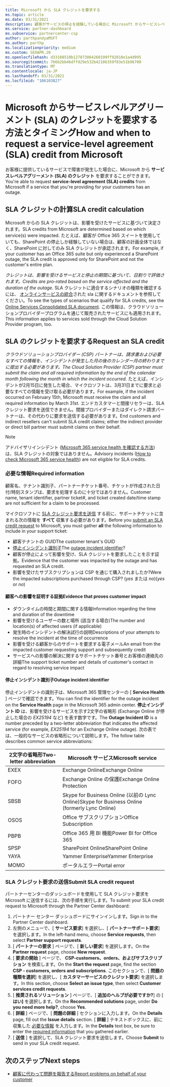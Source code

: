 ```yaml
---
title: Microsoft から SLA クレジットを要求する
ms.topic: article
ms.date: 03/31/2021
description: 顧客がサービスの停止を経験している場合に Microsoft からサービスレベルアグリーメント (SLA) のクレジットを要求するための特典、制限、および手順について説明します。
ms.service: partner-dashboard
ms.subservice: partnercenter-csp
author: parthpandyaMSFT
ms.author: parthp
ms.localizationpriority: medium
ms.custom: SEOAPR.20
ms.openlocfilehash: d33188510b127873864260199ff92018e1a4d995
ms.sourcegitcommit: 766b2bb46dffd29e532b42106359f83e51b96700
ms.translationtype: MT
ms.contentlocale: ja-JP
ms.lasthandoff: 03/31/2021
ms.locfileid: "106103827"
---
```

# <a name="how-and-when-to-request-a-service-level-agreement-sla-credit-from-microsoft"></a><span data-ttu-id="886fd-103">Microsoft からサービスレベルアグリーメント (SLA) のクレジットを要求する方法とタイミング</span><span class="sxs-lookup"><span data-stu-id="886fd-103">How and when to request a service-level agreement (SLA) credit from Microsoft</span></span>

<span data-ttu-id="886fd-104">お客様に提供しているサービスで障害が発生した場合に、Microsoft から **サービスレベルアグリーメント (SLA) のクレジット** を要求することができます。</span><span class="sxs-lookup"><span data-stu-id="886fd-104">You're able to request **service-level agreement (SLA) credits** from Microsoft if a service that you're providing for your customers has an outage.</span></span>

## <a name="sla-credit-calculation"></a><span data-ttu-id="886fd-105">SLA クレジットの計算</span><span class="sxs-lookup"><span data-stu-id="886fd-105">SLA credit calculation</span></span>

<span data-ttu-id="886fd-106">Microsoft からの SLA クレジットは、影響を受けたサービスに基づいて決定されます。</span><span class="sxs-lookup"><span data-stu-id="886fd-106">SLA credits from Microsoft are determined based on which service(s) were impacted.</span></span> <span data-ttu-id="886fd-107">たとえば、顧客が Office 365 スイートを使用していても、SharePoint の停止しか経験していない場合は、顧客の計画全体ではなく、SharePoint に対してのみ SLA クレジットが承認されます。</span><span class="sxs-lookup"><span data-stu-id="886fd-107">For example, if your customer has an Office 365 suite but only experienced a SharePoint outage, the SLA credit is approved only for SharePoint and not the customer's entire plan.</span></span>

<span data-ttu-id="886fd-108">*クレジットは、影響を受けるサービスと停止の期間に基づいて、日割りで評価されます。*</span><span class="sxs-lookup"><span data-stu-id="886fd-108">*Credits are pro-rated based on the service affected and the duration of the outage.*</span></span> <span data-ttu-id="886fd-109">SLA クレジットに適合するシナリオの種類を確認するには、 [オンラインサービスの統合](http://www.microsoftvolumelicensing.com/DocumentSearch.aspx?Mode=3&DocumentTypeId=37)された sla に関するドキュメントを参照してください。</span><span class="sxs-lookup"><span data-stu-id="886fd-109">To see the types of scenarios that qualify for SLA credits, see the [Online Services Consolidated SLA document](http://www.microsoftvolumelicensing.com/DocumentSearch.aspx?Mode=3&DocumentTypeId=37).</span></span> <span data-ttu-id="886fd-110">この情報は、クラウドソリューションプロバイダープログラムを通じて販売されたサービスにも適用されます。</span><span class="sxs-lookup"><span data-stu-id="886fd-110">This information applies to services sold through the Cloud Solution Provider program, too.</span></span>


## <a name="request-an-sla-credit"></a><span data-ttu-id="886fd-111">SLA のクレジットを要求する</span><span class="sxs-lookup"><span data-stu-id="886fd-111">Request an SLA credit</span></span>

<span data-ttu-id="886fd-112">*クラウドソリューションプロバイダー (CSP) パートナーは、請求書および必要なすべての情報を、インシデントが発生した月の後のカレンダー月の終わりまでに提出する必要があります。*</span><span class="sxs-lookup"><span data-stu-id="886fd-112">*The Cloud Solution Provider (CSP) partner must submit the claim and all required information by the end of the calendar month following the month in which the incident occurred.*</span></span> <span data-ttu-id="886fd-113">たとえば、インシデントが2月15日に発生した場合、マイクロソフトは、3月31日までに要求と必要なすべての情報を受け取る必要があります。</span><span class="sxs-lookup"><span data-stu-id="886fd-113">For example, if the incident occurred on February 15th, Microsoft must receive the claim and all required information by March 31st.</span></span> <span data-ttu-id="886fd-114">エンドカスタマーと間接リセラーは、SLA クレジット要求を送信できません。間接プロバイダーまたはダイレクト請求パートナーは、その代わりに要求を送信する必要があります。</span><span class="sxs-lookup"><span data-stu-id="886fd-114">End customers and indirect resellers can't submit SLA credit claims; either the indirect provider or direct bill partner must submit claims on their behalf.</span></span>

>[!NOTE]
><span data-ttu-id="886fd-115">アドバイザリインシデント ([Microsoft 365 service health を確認する方法](https://docs.microsoft.com/microsoft-365/enterprise/view-service-health?&preserve-view=trueo365-worldwide#incidents-and-advisories)) は、SLA クレジットの対象ではありません。</span><span class="sxs-lookup"><span data-stu-id="886fd-115">Advisory incidents ([How to check Microsoft 365 service health](https://docs.microsoft.com/microsoft-365/enterprise/view-service-health?&preserve-view=trueo365-worldwide#incidents-and-advisories)) are not eligible for SLA credits.</span></span>

### <a name="required-information"></a><span data-ttu-id="886fd-116">必要な情報</span><span class="sxs-lookup"><span data-stu-id="886fd-116">Required information</span></span>

<span data-ttu-id="886fd-117">顧客名、テナント識別子、パートナーチケット番号、チケットが作成された日付/時刻スタンプは、要求を処理するのに十分ではありません。</span><span class="sxs-lookup"><span data-stu-id="886fd-117">Customer name, tenant identifier, partner ticket#, and ticket created date/time stamp are not sufficient for a claim to be processed.</span></span>

<span data-ttu-id="886fd-118">マイクロソフトに [SLA クレジット要求を送信](#submit-sla-credit-request) する前に、サポートチケットに含まれる次の情報を **すべて** 収集する必要があります。</span><span class="sxs-lookup"><span data-stu-id="886fd-118">Before you [submit an SLA credit request](#submit-sla-credit-request) to Microsoft, you must gather **all** the following information to include in your support ticket:</span></span>

- <span data-ttu-id="886fd-119">顧客テナントの GUID</span><span class="sxs-lookup"><span data-stu-id="886fd-119">The customer tenant's GUID</span></span>
- <span data-ttu-id="886fd-120">[停止インシデント識別子](#outage-incident-identifier)</span><span class="sxs-lookup"><span data-stu-id="886fd-120">The [outage incident identifier](#outage-incident-identifier)?</span></span>
- <span data-ttu-id="886fd-121">顧客が停止によって影響を受け、SLA クレジットを要求したことを示す証拠。</span><span class="sxs-lookup"><span data-stu-id="886fd-121">Evidence that the customer was impacted by the outage and has requested an SLA credit.</span></span>
- <span data-ttu-id="886fd-122">影響を受けたサブスクリプションは CSP を通じて購入されましたか?</span><span class="sxs-lookup"><span data-stu-id="886fd-122">Were the impacted subscriptions purchased through CSP?</span></span> <span data-ttu-id="886fd-123">(*yes* または *no*)</span><span class="sxs-lookup"><span data-stu-id="886fd-123">(*yes* or *no*)</span></span>

#### <a name="evidence-that-proves-customer-impact"></a><span data-ttu-id="886fd-124">顧客への影響を証明する証拠</span><span class="sxs-lookup"><span data-stu-id="886fd-124">Evidence that proves customer impact</span></span>

- <span data-ttu-id="886fd-125">ダウンタイムの時間と期間に関する情報</span><span class="sxs-lookup"><span data-stu-id="886fd-125">Information regarding the time and duration of the downtime</span></span>
- <span data-ttu-id="886fd-126">影響を受けるユーザーの数と場所 (該当する場合)</span><span class="sxs-lookup"><span data-stu-id="886fd-126">The number and location(s) of affected users (if applicable)</span></span>
- <span data-ttu-id="886fd-127">発生時のインシデントの解決試行の説明</span><span class="sxs-lookup"><span data-stu-id="886fd-127">Descriptions of your attempts to resolve the incident at the time of occurrence</span></span>
- <span data-ttu-id="886fd-128">影響を受ける顧客からのサポートを要求する電子メール</span><span class="sxs-lookup"><span data-stu-id="886fd-128">An email from the impacted customer requesting support and subsequently credit</span></span>
- <span data-ttu-id="886fd-129">サービスへの影響の解決に関するサポートチケット番号とお客様の連絡先の詳細</span><span class="sxs-lookup"><span data-stu-id="886fd-129">The support ticket number and details of customer's contact in regard to resolving service impact</span></span>


#### <a name="outage-incident-identifier"></a><span data-ttu-id="886fd-130">停止インシデント識別子</span><span class="sxs-lookup"><span data-stu-id="886fd-130">Outage incident identifier</span></span>

<span data-ttu-id="886fd-131">停止インシデントの識別子は、Microsoft 365 管理センターの [ **Service Health** ] ページで確認できます。</span><span class="sxs-lookup"><span data-stu-id="886fd-131">You can find the identifier for the outage incident on the **Service Health** page in the Microsoft 365 admin center.</span></span> <span data-ttu-id="886fd-132">**停止インシデント ID** は、影響を受けるサービスを示す2文字の省略形 (Exchange Online が停止した場合の *EX25194* など) を表す数字です。</span><span class="sxs-lookup"><span data-stu-id="886fd-132">The **Outage Incident ID** is a number preceded by a two-letter abbreviation that indicates the affected service (for example, *EX25194* for an Exchange Online outage).</span></span> <span data-ttu-id="886fd-133">次の表では、一般的なサービスの省略形について説明します。</span><span class="sxs-lookup"><span data-stu-id="886fd-133">The follow table describes common service abbreviations:</span></span>

| <span data-ttu-id="886fd-134">2文字の省略形</span><span class="sxs-lookup"><span data-stu-id="886fd-134">Two-letter abbreviation</span></span> | <span data-ttu-id="886fd-135">Microsoft サービス</span><span class="sxs-lookup"><span data-stu-id="886fd-135">Microsoft service</span></span> |
| ----------------------- | ----------------- |
| <span data-ttu-id="886fd-136">EX</span><span class="sxs-lookup"><span data-stu-id="886fd-136">EX</span></span> | <span data-ttu-id="886fd-137">Exchange Online</span><span class="sxs-lookup"><span data-stu-id="886fd-137">Exchange Online</span></span> |
| <span data-ttu-id="886fd-138">FO</span><span class="sxs-lookup"><span data-stu-id="886fd-138">FO</span></span> | <span data-ttu-id="886fd-139">Exchange Online の保護</span><span class="sxs-lookup"><span data-stu-id="886fd-139">Exchange Online Protection</span></span> |
| <span data-ttu-id="886fd-140">SB</span><span class="sxs-lookup"><span data-stu-id="886fd-140">SB</span></span> | <span data-ttu-id="886fd-141">Skype for Business Online (以前の Lync Online)</span><span class="sxs-lookup"><span data-stu-id="886fd-141">Skype for Business Online (formerly Lync Online)</span></span> |
| <span data-ttu-id="886fd-142">OS</span><span class="sxs-lookup"><span data-stu-id="886fd-142">OS</span></span> | <span data-ttu-id="886fd-143">Office サブスクリプション</span><span class="sxs-lookup"><span data-stu-id="886fd-143">Office Subscription</span></span> |
| <span data-ttu-id="886fd-144"> PB</span><span class="sxs-lookup"><span data-stu-id="886fd-144">PB</span></span> | <span data-ttu-id="886fd-145">Office 365 用 BI 機能</span><span class="sxs-lookup"><span data-stu-id="886fd-145">Power BI for Office 365</span></span> |
| <span data-ttu-id="886fd-146">SP</span><span class="sxs-lookup"><span data-stu-id="886fd-146">SP</span></span> | <span data-ttu-id="886fd-147">SharePoint Online</span><span class="sxs-lookup"><span data-stu-id="886fd-147">SharePoint Online</span></span> |
| <span data-ttu-id="886fd-148">YA</span><span class="sxs-lookup"><span data-stu-id="886fd-148">YA</span></span> | <span data-ttu-id="886fd-149">Yammer Enterprise</span><span class="sxs-lookup"><span data-stu-id="886fd-149">Yammer Enterprise</span></span> |
| <span data-ttu-id="886fd-150">MO</span><span class="sxs-lookup"><span data-stu-id="886fd-150">MO</span></span> | <span data-ttu-id="886fd-151">ポータルエラー</span><span class="sxs-lookup"><span data-stu-id="886fd-151">Portal error</span></span> |

### <a name="submit-sla-credit-request"></a><span data-ttu-id="886fd-152">SLA クレジット要求の送信</span><span class="sxs-lookup"><span data-stu-id="886fd-152">Submit SLA credit request</span></span>

<span data-ttu-id="886fd-153">パートナーセンターのダッシュボードを使用して SLA クレジット要求を Microsoft に送信するには、次の手順を実行します。</span><span class="sxs-lookup"><span data-stu-id="886fd-153">To submit your SLA credit request to Microsoft through the Partner Center dashboard:</span></span>

1. <span data-ttu-id="886fd-154">パートナー センター ダッシュボードにサインインします。</span><span class="sxs-lookup"><span data-stu-id="886fd-154">Sign in to the Partner Center dashboard.</span></span>
2. <span data-ttu-id="886fd-155">左側のメニューで、[ **サービス要求**] を選択し、[ **パートナーサポート要求**] を選択します。</span><span class="sxs-lookup"><span data-stu-id="886fd-155">In the left-hand menu, choose **Service requests**, then select **Partner support requests**.</span></span>
3. <span data-ttu-id="886fd-156">[ **パートナーの要求** ] ページで、[ **新しい要求**] を選択します。</span><span class="sxs-lookup"><span data-stu-id="886fd-156">On the **Partner request** page, choose **New request**.</span></span>
4. <span data-ttu-id="886fd-157">[ **要求の開始** ] ページで、 **CSP-customers、orders、およびサブスクリプション** を検索します。</span><span class="sxs-lookup"><span data-stu-id="886fd-157">On the **Start the request** page, find the section **CSP - customers, orders and subscriptions**.</span></span> <span data-ttu-id="886fd-158">このセクションで、[ **問題の種類を選択**] を選択し、[ **カスタマーサービスのクレジット要求**] を選択します。</span><span class="sxs-lookup"><span data-stu-id="886fd-158">In this section, choose **Select an issue type**, then select **Customer services credit requests**.</span></span>
5. <span data-ttu-id="886fd-159">[ **推奨されるソリューション** ] ページで、[ **追加のヘルプが必要ですか?**] の [ **はい]** を選択します。</span><span class="sxs-lookup"><span data-stu-id="886fd-159">On the **Recommended solutions** page, under **Do you need more help?**, choose **Yes**.</span></span>
6. <span data-ttu-id="886fd-160">[ **詳細** ] ページで、[ **問題の詳細** ] セクションに入力します。</span><span class="sxs-lookup"><span data-stu-id="886fd-160">On the **Details** page, fill out the **Issue details** section.</span></span> <span data-ttu-id="886fd-161">[ **詳細** ] テキストボックスに、前に収集した [必要な情報](#required-information) を入力します。</span><span class="sxs-lookup"><span data-stu-id="886fd-161">In the **Details** text box, be sure to enter the [required information](#required-information) that you gathered earlier.</span></span>
7. <span data-ttu-id="886fd-162">[ **送信** ] を選択して、SLA クレジット要求を送信します。</span><span class="sxs-lookup"><span data-stu-id="886fd-162">Choose **Submit** to send in your SLA credit request.</span></span>

## <a name="next-steps"></a><span data-ttu-id="886fd-163">次のステップ</span><span class="sxs-lookup"><span data-stu-id="886fd-163">Next steps</span></span>

- [<span data-ttu-id="886fd-164">顧客に代わって問題を報告する</span><span class="sxs-lookup"><span data-stu-id="886fd-164">Report problems on behalf of your customer</span></span>](report-problems-on-behalf-of-a-customer.md)
